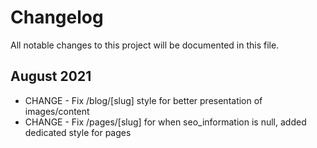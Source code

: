 # Changelog
All notable changes to this project will be documented in this file.

## August 2021

- CHANGE - Fix /blog/[slug] style for better presentation of images/content
- CHANGE - Fix /pages/[slug] for when seo_information is null, added dedicated style for pages
